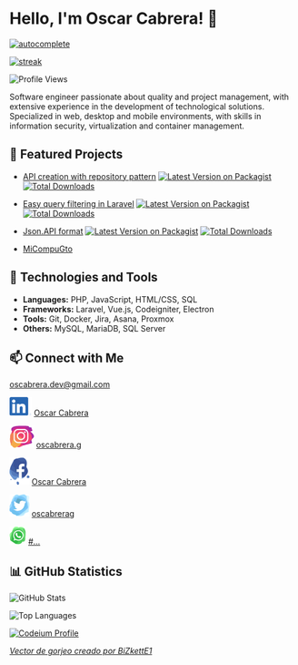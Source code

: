 # Hello, I'm Oscar Cabrera! 👋

[![autocomplete](https://codeium.com/badges/user/oscabrera/autocomplete)](https://codeium.com/profile/oscabrera)

[![streak](https://codeium.com/badges/v2/user/oscabrera/streak)](https://codeium.com/profile/oscabrera)

![Profile Views](https://komarev.com/ghpvc/?username=Oscabrera&color=blue)

Software engineer passionate about quality and project management, with extensive experience in the development of technological solutions. Specialized in web, desktop and mobile environments, with skills in information security, virtualization and container management.

## 🌟 Featured Projects

- [API creation with repository pattern](https://github.com/Oscabrera/model-repository) [![Latest Version on Packagist](https://img.shields.io/packagist/v/oscabrera/model-repository.svg?style=flat-square)](https://packagist.org/packages/oscabrera/model-repository) [![Total Downloads](https://img.shields.io/packagist/dt/oscabrera/model-repository.svg?style=flat-square)](https://packagist.org/packages/oscabrera/model-repository)
  
- [Easy query filtering in Laravel](https://github.com/Oscabrera/laravel-query-filters) [![Latest Version on Packagist](https://img.shields.io/packagist/v/oscabrera/laravel-query-filters.svg?style=flat-square)](https://packagist.org/packages/oscabrera/laravel-query-filtersgsgs) [![Total Downloads](https://img.shields.io/packagist/dt/oscabrera/laravel-query-filters.svg?style=flat-square)](https://packagist.org/packages/oscabrera/laravel-query-filtersgsgs)

- [Json.API format](https://github.com/Oscabrera/laravel-json-api-format-paginate) [![Latest Version on Packagist](https://img.shields.io/packagist/v/oscabrera/laravel-json-api-format-paginate.svg?style=flat-square)](https://packagist.org/packages/oscabrera/laravel-json-api-format-paginate) [![Total Downloads](https://img.shields.io/packagist/dt/oscabrera/laravel-json-api-format-paginate.svg?style=flat-square)](https://packagist.org/packages/oscabrera/laravel-json-api-format-paginate)

- [MiCompuGto](https://github.com/micompugto/MiCompuGto)

## 🚀 Technologies and Tools

- **Languages:** PHP, JavaScript, HTML/CSS, SQL
- **Frameworks:** Laravel, Vue.js, Codeigniter, Electron
- **Tools:** Git, Docker, Jira, Asana, Proxmox
- **Others:** MySQL, MariaDB, SQL Server

## 📫 Connect with Me

 oscabrera.dev@gmail.com

![LinkedIn](https://raw.githubusercontent.com/Oscabrera/resources/main/link.png) [Oscar Cabrera](https://www.linkedin.com/in/oscar-cabrera-5976aaa1/)

![Instagram](https://raw.githubusercontent.com/Oscabrera/resources/main/insta.png) [oscabrera.g](https://www.instagram.com/oscabrera.g/)

![Facebook](https://raw.githubusercontent.com/Oscabrera/resources/main/face.png) [Oscar Cabrera](https://www.facebook.com/profile.php?id=100082885032200)

![X](https://raw.githubusercontent.com/Oscabrera/resources/main/twitter.png) [oscabrerag](https://twitter.com/oscabrerag)

![WhatsApp](https://raw.githubusercontent.com/Oscabrera/resources/main/whtas.png) [#...](https://www.youtube.com/watch?v=dQw4w9WgXcQ)


## 📊 GitHub Statistics

![GitHub Stats](https://github-readme-stats.vercel.app/api?username=Oscabrera&show_icons=true&theme=radical)

![Top Languages](https://github-readme-stats.vercel.app/api/top-langs/?username=Oscabrera&layout=compact&theme=radical)


[![Codeium Profile](https://codeium.com/profile/oscabrera/card.png)](https://codeium.com/profile/oscabrera)

<!---
Oscabrera/Oscabrera is a ✨ special ✨ repository because its `README.md` (this file) appears on your GitHub profile.
You can click the Preview link to take a look at your changes.
--->

 
 
 
 
 
 
 
 
 
 
 
 
 
 
 
  *[Vector de gorjeo creado por BiZkettE1](https://www.freepik.es/vectores/gorjeo)* 
